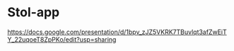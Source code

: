 # Stol-app

https://docs.google.com/presentation/d/1bpv_zJZ5VKRK7TBuvlqt3afZwEiTY_22uqoeT8ZpPKo/edit?usp=sharing
